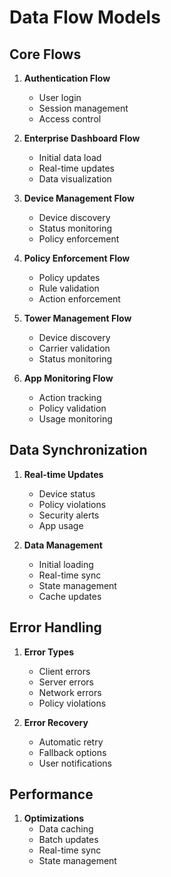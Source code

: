 # Data Flow Models

## Core Flows

1. **Authentication Flow**

   - User login
   - Session management
   - Access control

2. **Enterprise Dashboard Flow**

   - Initial data load
   - Real-time updates
   - Data visualization

3. **Device Management Flow**

   - Device discovery
   - Status monitoring
   - Policy enforcement

4. **Policy Enforcement Flow**

   - Policy updates
   - Rule validation
   - Action enforcement

5. **Tower Management Flow**

   - Device discovery
   - Carrier validation
   - Status monitoring

6. **App Monitoring Flow**
   - Action tracking
   - Policy validation
   - Usage monitoring

## Data Synchronization

1. **Real-time Updates**

   - Device status
   - Policy violations
   - Security alerts
   - App usage

2. **Data Management**
   - Initial loading
   - Real-time sync
   - State management
   - Cache updates

## Error Handling

1. **Error Types**

   - Client errors
   - Server errors
   - Network errors
   - Policy violations

2. **Error Recovery**
   - Automatic retry
   - Fallback options
   - User notifications

## Performance

1. **Optimizations**
   - Data caching
   - Batch updates
   - Real-time sync
   - State management
